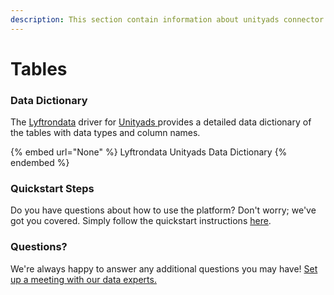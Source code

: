 ```yaml
---
description: This section contain information about unityads connector tables information
---
```


# Tables

### Data Dictionary

The [Lyftrondata](https://www.lyftrondata.com/) driver for [Unityads](None/)[ ](https://www.lyftrondata.com/integration/unityads/)provides a detailed data dictionary of the tables with data types and column names.

{% embed url="None" %}
Lyftrondata Unityads Data Dictionary
{% endembed %}

### Quickstart Steps

Do you have questions about how to use the platform? Don't worry; we've got you covered. Simply follow the quickstart instructions [here](../README.md).

### Questions? <a href="#questions" id="questions"></a>

We're always happy to answer any additional questions you may have! [Set up a meeting with our data experts.](https://www.lyftrondata.com/book-a-meeting/)

